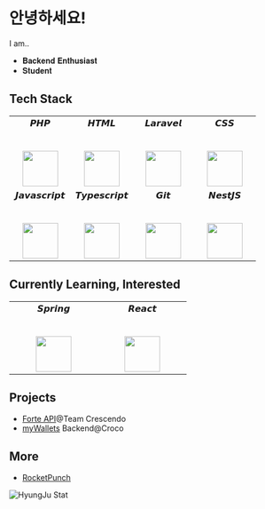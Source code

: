 # 안녕하세요!
I am..
* 𝐁𝐚𝐜𝐤𝐞𝐧𝐝 𝐄𝐧𝐭𝐡𝐮𝐬𝐢𝐚𝐬𝐭
* 𝐒𝐭𝐮𝐝𝐞𝐧𝐭

## Tech Stack
<table>
  <tbody>
    <tr valign="top">
      <td width="25%" align="center">
        <span>𝙋𝙃𝙋</span><br><br><br>
        <img height="64px" src="https://cdn.svgporn.com/logos/php.svg">
      </td>
      <td width="25%" align="center">
        <span>𝙃𝙏𝙈𝙇</span><br><br><br>
        <img height="64px" src="https://cdn.svgporn.com/logos/html-5.svg">
      </td>
      <td width="25%" align="center">
        <span>𝙇𝙖𝙧𝙖𝙫𝙚𝙡</span><br><br><br>
        <img height="64px" src="https://cdn.svgporn.com/logos/laravel.svg">
      </td>
      <td width="25%" align="center">
        <span>𝘾𝙎𝙎</span><br><br><br>
        <img height="64px" src="https://cdn.svgporn.com/logos/css-3.svg">
      </td>
    </tr>
    <tr valign="top">
      <td width="25%" align="center">
        <span>𝙅𝙖𝙫𝙖𝙨𝙘𝙧𝙞𝙥𝙩</span><br><br><br>
        <img height="64px" src="https://cdn.svgporn.com/logos/javascript.svg">
      </td>
      <td width="25%" align="center">
        <span>𝙏𝙮𝙥𝙚𝙨𝙘𝙧𝙞𝙥𝙩</span><br><br><br>
        <img height="64px" src="https://cdn.svgporn.com/logos/typescript-icon.svg">
      </td>
      <td width="25%" align="center">
        <span>𝙂𝙞𝙩</span><br><br><br>
        <img height="64px" src="https://cdn.svgporn.com/logos/git-icon.svg">
      </td>
      <td width="25%" align="center">
        <span>𝙉𝙚𝙨𝙩𝙅𝙎</span><br><br><br>
        <img height="64px" src="https://cdn.svgporn.com/logos/nestjs.svg">
      </td>
    </tr>
  </tbody>
</table>

## Currently Learning, Interested
<table>
  <tbody>
    <tr valign="top">
      <td width="25%" align="center">
        <span>𝙎𝙥𝙧𝙞𝙣𝙜</span><br><br><br>
        <img height="64px" src="https://cdn.svgporn.com/logos/spring-icon.svg">
      </td>
      <td width="25%" align="center">
        <span>𝙍𝙚𝙖𝙘𝙩</span><br><br><br>
        <img height="64px" src="https://cdn.svgporn.com/logos/react.svg">
      </td>
    </tr>
  </tbody>
</table>

## Projects
* [Forte API](https://team-crescendo.me)@Team Crescendo
* [myWallets](https://mywallets.xyz) Backend@Croco

## More
* [RocketPunch](https://www.rocketpunch.com/@a28b03d0e2874b5c)

![HyungJu Stat](https://github-readme-stats.vercel.app/api?username=hyungju&count_private=true&theme=shades-of-purple)
